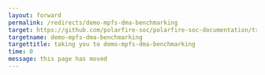 ```yaml
---
layout: forward
permalink: /redirects/demo-mpfs-dma-benchmarking
target: https://github.com/polarfire-soc/polarfire-soc-documentation/tree/master/knowledge-base/mpfs-dma-benchmarking.md
targetname: demo-mpfs-dma-benchmarking
targettitle: taking you to demo-mpfs-dma-benchmarking
time: 0
message: this page has moved
---
```

